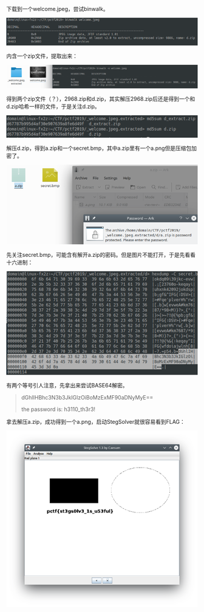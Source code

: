 下载到一个welcome.jpeg，尝试binwalk。

![WELCOME-1.png](./img/WELCOME-1.png)

内含一个zip文件，提取出来：

![WELCOME-2.png](./img/WELCOME-2.png)

得到两个zip文件（？），2968.zip和d.zip，其实解压2968.zip后还是得到一个和d.zip哈希一样的文件，于是关注d.zip。

![WELCOME-3.png](./img/WELCOME-3.png)

解压d.zip，得到a.zip和一个secret.bmp，其中a.zip里有一个a.png但是压缩包加密了。

![WELCOME-4.png](./img/WELCOME-4.png)

先关注secret.bmp，可能含有解开a.zip的密码。但是图片不能打开，于是先看看十六进制：

![WELCOME-5.png](./img/WELCOME-5.png)

有两个等号引人注意，先拿出来尝试BASE64解密。

> dGhlIHBhc3N3b3JkIGlzOiBoMzExMF90aDNyMyE==
>
> the password is: h3110_th3r3!

拿去解压a.zip，成功得到一个a.png，启动StegSolver就很容易看到FLAG：

![WELCOME-6.png](./img/WELCOME-6.png)
